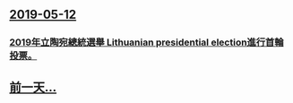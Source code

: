 ## [2019-05-12](/news/2019/05/12/index.md)

##### 
### [2019年立陶宛總統選舉 Lithuanian presidential election進行首輪投票。 ](/news/2019/05/12/2019年立陶宛總統選舉-Lithuanian-presidential-election進行首輪投票.md)
## [前一天...](/news/2019/05/10/index.md)

